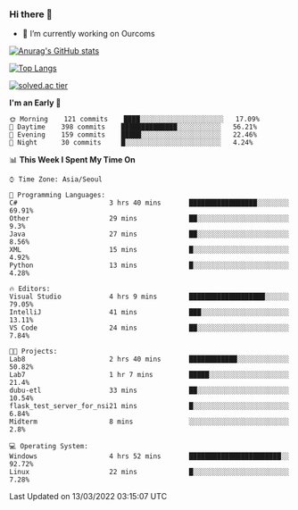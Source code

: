 ### Hi there 👋

- 🔭 I’m currently working on Ourcoms

<!--
**Rhange/Rhange** is a ✨ _special_ ✨ repository because its `README.md` (this file) appears on your GitHub profile.

Here are some ideas to get you started:

- 🌱 I’m currently learning ...
- 👯 I’m looking to collaborate on ...
- 🤔 I’m looking for help with ...
- 💬 Ask me about ...
- 📫 How to reach me: ...
- 😄 Pronouns: ...
- ⚡ Fun fact: ...
-->

[![Anurag's GitHub stats](https://github-readme-stats.vercel.app/api?username=rhange&show_icons=true&theme=gruvbox)](https://github.com/anuraghazra/github-readme-stats)

[![Top Langs](https://github-readme-stats.vercel.app/api/top-langs/?username=rhange&layout=compact&theme=gruvbox)](https://github.com/anuraghazra/github-readme-stats)

[![solved.ac tier](http://mazassumnida.wtf/api/generate_badge?boj=rhange0511)](https://solved.ac/rhange0511)

  <!--START_SECTION:waka-->
**I'm an Early 🐤** 

```text
🌞 Morning    121 commits    ████░░░░░░░░░░░░░░░░░░░░░   17.09% 
🌆 Daytime    398 commits    ██████████████░░░░░░░░░░░   56.21% 
🌃 Evening    159 commits    █████░░░░░░░░░░░░░░░░░░░░   22.46% 
🌙 Night      30 commits     █░░░░░░░░░░░░░░░░░░░░░░░░   4.24%

```


📊 **This Week I Spent My Time On** 

```text
⌚︎ Time Zone: Asia/Seoul

💬 Programming Languages: 
C#                       3 hrs 40 mins       █████████████████░░░░░░░░   69.91% 
Other                    29 mins             ██░░░░░░░░░░░░░░░░░░░░░░░   9.3% 
Java                     27 mins             ██░░░░░░░░░░░░░░░░░░░░░░░   8.56% 
XML                      15 mins             █░░░░░░░░░░░░░░░░░░░░░░░░   4.92% 
Python                   13 mins             █░░░░░░░░░░░░░░░░░░░░░░░░   4.28%

🔥 Editors: 
Visual Studio            4 hrs 9 mins        ███████████████████░░░░░░   79.05% 
IntelliJ                 41 mins             ███░░░░░░░░░░░░░░░░░░░░░░   13.11% 
VS Code                  24 mins             ██░░░░░░░░░░░░░░░░░░░░░░░   7.84%

🐱‍💻 Projects: 
Lab8                     2 hrs 40 mins       ████████████░░░░░░░░░░░░░   50.82% 
Lab7                     1 hr 7 mins         █████░░░░░░░░░░░░░░░░░░░░   21.4% 
dubu-etl                 33 mins             ██░░░░░░░░░░░░░░░░░░░░░░░   10.54% 
flask_test_server_for_nsi21 mins             █░░░░░░░░░░░░░░░░░░░░░░░░   6.84% 
Midterm                  8 mins              ░░░░░░░░░░░░░░░░░░░░░░░░░   2.8%

💻 Operating System: 
Windows                  4 hrs 52 mins       ███████████████████████░░   92.72% 
Linux                    22 mins             █░░░░░░░░░░░░░░░░░░░░░░░░   7.28%

```


 Last Updated on 13/03/2022 03:15:07 UTC
<!--END_SECTION:waka-->

